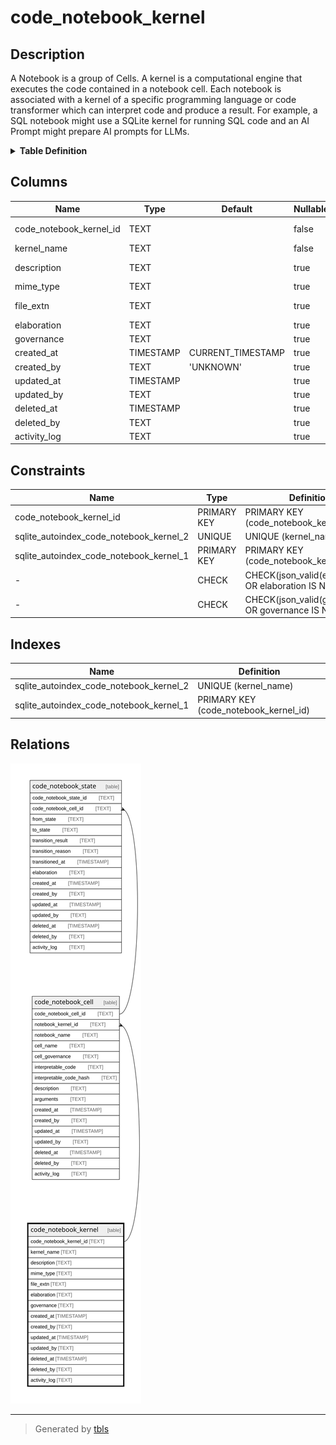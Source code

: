 # code_notebook_kernel

## Description

A Notebook is a group of Cells. A kernel is a computational engine that executes the code contained in a notebook cell.   Each notebook is associated with a kernel of a specific programming language or code transformer which can interpret  code and produce a result. For example, a SQL notebook might use a SQLite kernel for running SQL code and an AI Prompt  might prepare AI prompts for LLMs.

<details>
<summary><strong>Table Definition</strong></summary>

```sql
CREATE TABLE "code_notebook_kernel" (
    "code_notebook_kernel_id" TEXT PRIMARY KEY NOT NULL,
    "kernel_name" TEXT NOT NULL,
    "description" TEXT,
    "mime_type" TEXT,
    "file_extn" TEXT,
    "elaboration" TEXT CHECK(json_valid(elaboration) OR elaboration IS NULL),
    "governance" TEXT CHECK(json_valid(governance) OR governance IS NULL),
    "created_at" TIMESTAMP DEFAULT CURRENT_TIMESTAMP,
    "created_by" TEXT DEFAULT 'UNKNOWN',
    "updated_at" TIMESTAMP,
    "updated_by" TEXT,
    "deleted_at" TIMESTAMP,
    "deleted_by" TEXT,
    "activity_log" TEXT,
    UNIQUE("kernel_name")
)
```

</details>

## Columns

| Name                    | Type      | Default           | Nullable | Children                                    | Comment                                                                                            |
| ----------------------- | --------- | ----------------- | -------- | ------------------------------------------- | -------------------------------------------------------------------------------------------------- |
| code_notebook_kernel_id | TEXT      |                   | false    | [code_notebook_cell](code_notebook_cell.md) | code_notebook_kernel primary key and internal label (not a ULID)                                   |
| kernel_name             | TEXT      |                   | false    |                                             | the kernel name for human/display use cases                                                        |
| description             | TEXT      |                   | true     |                                             | any further description of the kernel for human/display use cases                                  |
| mime_type               | TEXT      |                   | true     |                                             | MIME type of this kernel's code in case it will be served                                          |
| file_extn               | TEXT      |                   | true     |                                             | the typical file extension for these kernel's codebases, can be used for syntax highlighting, etc. |
| elaboration             | TEXT      |                   | true     |                                             | kernel-specific attributes/properties                                                              |
| governance              | TEXT      |                   | true     |                                             | kernel-specific governance data                                                                    |
| created_at              | TIMESTAMP | CURRENT_TIMESTAMP | true     |                                             |                                                                                                    |
| created_by              | TEXT      | 'UNKNOWN'         | true     |                                             |                                                                                                    |
| updated_at              | TIMESTAMP |                   | true     |                                             |                                                                                                    |
| updated_by              | TEXT      |                   | true     |                                             |                                                                                                    |
| deleted_at              | TIMESTAMP |                   | true     |                                             |                                                                                                    |
| deleted_by              | TEXT      |                   | true     |                                             |                                                                                                    |
| activity_log            | TEXT      |                   | true     |                                             | {"isSqlDomainZodDescrMeta":true,"isJsonSqlDomain":true}                                            |

## Constraints

| Name                                    | Type        | Definition                                            |
| --------------------------------------- | ----------- | ----------------------------------------------------- |
| code_notebook_kernel_id                 | PRIMARY KEY | PRIMARY KEY (code_notebook_kernel_id)                 |
| sqlite_autoindex_code_notebook_kernel_2 | UNIQUE      | UNIQUE (kernel_name)                                  |
| sqlite_autoindex_code_notebook_kernel_1 | PRIMARY KEY | PRIMARY KEY (code_notebook_kernel_id)                 |
| -                                       | CHECK       | CHECK(json_valid(elaboration) OR elaboration IS NULL) |
| -                                       | CHECK       | CHECK(json_valid(governance) OR governance IS NULL)   |

## Indexes

| Name                                    | Definition                            |
| --------------------------------------- | ------------------------------------- |
| sqlite_autoindex_code_notebook_kernel_2 | UNIQUE (kernel_name)                  |
| sqlite_autoindex_code_notebook_kernel_1 | PRIMARY KEY (code_notebook_kernel_id) |

## Relations

![er](code_notebook_kernel.svg)

---

> Generated by [tbls](https://github.com/k1LoW/tbls)
